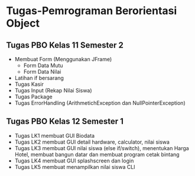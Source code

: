 # Tugas-Pemrograman Berorientasi Object
## Tugas PBO Kelas 11 Semester 2
- Membuat Form (Menggunakan JFrame)
  * Form Data Mutu
  * Form Data Nilai
- Latihan if bersarang
- Tugas Kasir
- Tugas Input (Rekap Nilai Siswa)
- Tugas Package
- Tugas ErrorHandling (ArithmetichException dan NullPointerException)
## Tugas PBO Kelas 12 Semester 1
- Tugas LK1 membuat GUI Biodata
- Tugas LK2 membuat GUI detail hardware, calculator, nilai siswa
- Tugas LK3 membuat GUI nilai siswa (else if/switch), menentukan Harga 
Hotel, membuat bangun datar dan membuat program cetak bintang
- Tugas LK4 membuat GUI splashscreen dan login
- Tugas LK5 membuat menampilkan nilai siswa CLI


